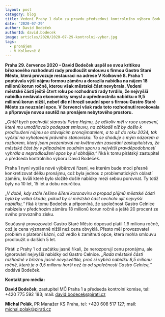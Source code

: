 ```yaml
---
layout: post
category: blog
title: Vedení Prahy 1 dalo za pravdu předsedovi kontrolního výboru Bodečkovi, na pronájem prostoru V Kolkovně 8 vypíše novou soutěž
date: '2020-07-29'
author: David Bodeček
authorId: david.bodecek
image: articles/2020/2020-07-29-kontrolni-vybor.jpg
tags: 
  - pronájem
  - V Kolkovně 8
---
```


**Praha 29. července 2020 – David Bodeček uspěl se svou kritikou březnového rozhodnutí rady prodloužit smlouvu s firmou Gastro Staré Město, která provozuje 
restauraci na adrese V Kolkovně 8. Praha 1 poptávala výši nájmu formou záměru a dorazila nabídka na nájem 18 milionů korun ročně, kterou však 
městská část nevybrala. Vedení městské části ještě čtvrt roku po rozhodnutí rady tvrdilo, že nejvyšší nabídka nedávala ekonomicky smysl 
a upřednostnila nabídku o 9,5 milionů korun nižší, neboť dle ní hrozil soudní spor s firmou Gastro Staré Město za neuznání opce. V červenci 
však rada toto rozhodnutí revokovala a připravuje novou soutěž na pronájem nebytového prostoru.**

*„Chtěl bych pochválit starostu Petra Hejmu, že ačkoliv měl v ruce usnesení, které mu umožňovalo podepsat smlouvu, na základě níž by došlo k prodloužení 
nájmu se stávajícím pronajímatelem, a to až do roku 2034, tak vyčkal na vyhotovení právního stanoviska. To se shoduje s mým názorem a rozborem, který jsem 
prezentoval na květnovém zasedání zastupitelstva, že městská část by v případném soudním sporu s největší pravděpodobností vyhrála a neprodloužení opce 
by si obhájila,“* říká k tomu pirátský zastupitel a předseda kontrolního výboru David Bodeček.

Praha 1 nyní vypíše nové výběrové řízení, ve kterém bude moci přesně konkretizovat délku pronájmu, což byla jednou z problematických oblastí záměru, 
kvůli které bylo složité došlé nabídky mezi sebou porovnat. Ty totiž byly na 10 let, 15 let a dobu neurčitou.

*„V době, kdy stále řešíme šíření koronaviru a propad příjmů městské části byla by velká škoda, pokud by si městská část nechala ujít nejvyšší nabídku,“* 
říká k tomu Bodeček a připomíná, že společnost Gastro Celnice nabízela v předchozím záměru 18 milionů korun ročně a ještě 20 procent ze svého 
provozního zisku.

Současný provozovatel Gastro Staré Město doposud platil 1,9 milionu ročně, což je cena významně nižší než cena obvyklá. Přesto měl provozovatel problém 
s platební kázní, což vedlo k zamítnutí opce, která mohla smlouvu prodloužit o dalších 5 let.

Piráti z Prahy 1 od začátku jasně říkali, že nerozporují cenu pronájmu, ale ignorování nejvyšší nabídky od Gastro Celnice. *„Rada městské části rozhodně 
v březnu jasně nevysvětlila, proč si vybírá nabídku 8,5 milionu ročně, která je o 9,5 milionu horší než ta od společnosti Gastro Celnice,“* 
dodává Bodeček.

**Kontakt pro média:**

**David Bodeček**, zastupitel MČ Praha 1 a předseda kontrolní komise, tel: +420 775 592 183; mail: david.bodecek@pirati.cz

**Michal Polák**, PR Manažer KS Praha, tel: +420 608 517 127; mail: michal.polak@pirati.cz
